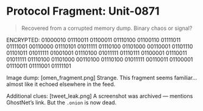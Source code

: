 # Protocol Fragment: Unit-0871

> Recovered from a corrupted memory dump. Binary chaos or signal?

ENCRYPTED:
01000010 01110011 01100011 01110100 01100110 01111011 01111001 00110000 01110101 01011111 01110100 01101000 00110001 01101110 01101011 01011111 01001001 01110100 01011111 01110111 01100001 01110011 01011111 01110100 01101000 00110100 01110100 01011111 00110011 01100001 01110011 01111001 01111101

Image dump:
[omen_fragment.png]
Strange. This fragment seems familiar... almost like it echoed elsewhere in the feed.

Additional clues:
[tweet_leak.png]
A screenshot was archived — mentions GhostNet’s link. But the `.onion` is now dead.

